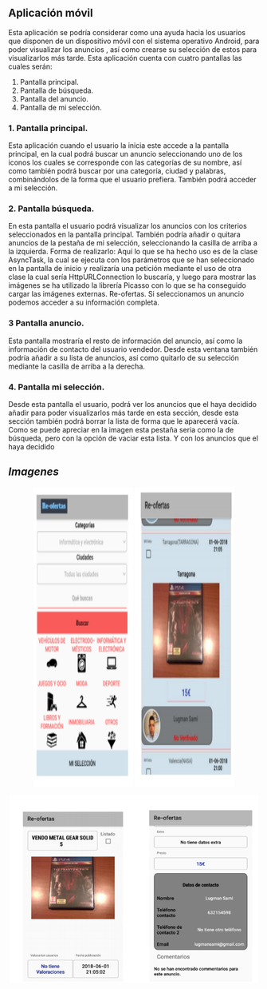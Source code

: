 Aplicación móvil
----

Esta aplicación se podría considerar como una ayuda hacia los usuarios que disponen de un
dispositivo móvil con el sistema operativo Android, para poder visualizar los anuncios , así
como crearse su selección de estos para visualizarlos más tarde.
Esta aplicación cuenta con cuatro pantallas las cuales serán:
1. Pantalla principal.
2. Pantalla de búsqueda.
3. Pantalla del anuncio.
4. Pantalla de mi selección.

### 1. Pantalla principal. ### 
Esta aplicación cuando el usuario la inicia este accede a la
pantalla principal, en la cual podrá buscar un anuncio
seleccionando uno de los iconos los cuales se corresponde con las
categorías de su nombre, así como también podrá buscar por una
categoría, ciudad y palabras, combinándolos de la forma que el
usuario prefiera.
También podrá acceder a mi selección.


### 2. Pantalla búsqueda. ###  

En esta pantalla el usuario podrá visualizar los anuncios con los
criterios seleccionados en la pantalla principal.
También podría añadir o quitara anuncios de la pestaña de mi
selección, seleccionando la casilla de arriba a la izquierda.
Forma de realizarlo:
Aquí lo que se ha hecho uso es de la clase AsyncTask, la cual se
ejecuta con los parámetros que se han seleccionado en la
pantalla de inicio y realizaría una petición mediante el uso de
otra clase la cual sería HttpURLConnection lo buscaría, y luego
para mostrar las imágenes se ha utilizado la librería Picasso con
lo que se ha conseguido cargar las imágenes externas.
Re-ofertas. Si seleccionamos un anuncio podemos acceder a su información completa.
### 3 Pantalla anuncio. ### 
Esta pantalla mostraría el resto de información del anuncio, así como la información de
contacto del usuario vendedor. Desde esta ventana también podría añadir a su lista de
anuncios, así como quitarlo de su selección mediante la casilla de arriba a la derecha.
### 4. Pantalla mi selección. ### 
Desde esta pantalla el usuario, podrá ver los anuncios
que el haya decidido añadir para poder visualizarlos más
tarde en esta sección, desde esta sección también podrá
borrar la lista de forma que le aparecerá vacía.
Como se puede apreciar en la imagen esta pestaña seria
como la de búsqueda, pero con la opción de vaciar esta
lista. Y con los anuncios que el haya decidido

***Imagenes***
---
<p align="center">
  <img src="https://github.com/lugman/Proyectos-DAW/blob/main/Aplicacion-movil-proyecto-final-daw/principal.png" width="200px" height="600px">
   <img src="https://github.com/lugman/Proyectos-DAW/blob/main/Aplicacion-movil-proyecto-final-daw/busqueda-movil.png" width="200px"  height="600px">
</p>
<p align="center">
 
   <img src="https://github.com/lugman/Proyectos-DAW/blob/main/Aplicacion-movil-proyecto-final-daw/detalles.png" width="500px">
</p>
